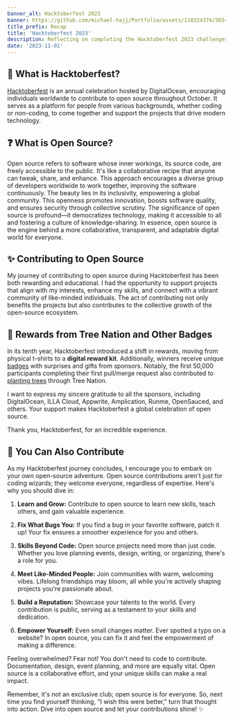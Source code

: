 ```yaml
---
banner_alt: Hacktoberfest 2023
banner: https://github.com/michael-hajj/Portfolio/assets/110324374/565426bc-8be1-4720-a0ee-861bd967c49f
title_prefix: Recap
title: 'Hacktoberfest 2023'
description: Reflecting on completing the Hacktoberfest 2023 challenges and unlocking rewards.
date: '2023-11-01'
---
```


## :thinking: What is Hacktoberfest?

[Hacktoberfest](https://hacktoberfest.com/about/) is an annual celebration hosted by DigitalOcean, encouraging individuals worldwide to contribute to open source throughout October. It serves as a platform for people from various backgrounds, whether coding or non-coding, to come together and support the projects that drive modern technology.

## :question: What is Open Source?

Open source refers to software whose inner workings, its source code, are freely accessible to the public. It's like a collaborative recipe that anyone can tweak, share, and enhance. This approach encourages a diverse group of developers worldwide to work together, improving the software continuously. The beauty lies in its inclusivity, empowering a global community. This openness promotes innovation, boosts software quality, and ensures security through collective scrutiny. The significance of open source is profound—it democratizes technology, making it accessible to all and fostering a culture of knowledge-sharing. In essence, open source is the engine behind a more collaborative, transparent, and adaptable digital world for everyone.

## :sparkles: Contributing to Open Source

My journey of contributing to open source during Hacktoberfest has been both rewarding and educational. I had the opportunity to support projects that align with my interests, enhance my skills, and connect with a vibrant community of like-minded individuals. The act of contributing not only benefits the projects but also contributes to the collective growth of the open-source ecosystem.

## :gift: Rewards from Tree Nation and Other Badges

In its tenth year, Hacktoberfest introduced a shift in rewards, moving from physical t-shirts to a **digital reward kit**. Additionally, winners receive unique [badges](https://www.holopin.io/@sameemulhaque#badges) with surprises and gifts from sponsors. Notably, the first 50,000 participants completing their first pull/merge request also contributed to [planting trees](https://tree-nation.com/trees/view/5298362) through Tree Nation.

I want to express my sincere gratitude to all the sponsors, including DigitalOcean, ILLA Cloud, Appwrite, Amplication, Runme, OpenSauced, and others. Your support makes Hacktoberfest a global celebration of open source.

Thank you, Hacktoberfest, for an incredible experience.

## :rocket: You Can Also Contribute

As my Hacktoberfest journey concludes, I encourage you to embark on your own open-source adventure. Open source contributions aren't just for coding wizards; they welcome everyone, regardless of expertise. Here's why you should dive in:

1. **Learn and Grow:** Contribute to open source to learn new skills, teach others, and gain valuable experience.

2. **Fix What Bugs You:** If you find a bug in your favorite software, patch it up! Your fix ensures a smoother experience for you and others.

3. **Skills Beyond Code:** Open source projects need more than just code. Whether you love planning events, design, writing, or organizing, there's a role for you.

4. **Meet Like-Minded People:** Join communities with warm, welcoming vibes. Lifelong friendships may bloom, all while you're actively shaping projects you're passionate about.

5. **Build a Reputation:** Showcase your talents to the world. Every contribution is public, serving as a testament to your skills and dedication.

6. **Empower Yourself:** Even small changes matter. Ever spotted a typo on a website? In open source, you can fix it and feel the empowerment of making a difference.

Feeling overwhelmed? Fear not! You don't need to code to contribute. Documentation, design, event planning, and more are equally vital. Open source is a collaborative effort, and your unique skills can make a real impact.

Remember, it's not an exclusive club; open source is for everyone. So, next time you find yourself thinking, "I wish this were better," turn that thought into action. Dive into open source and let your contributions shine! :sparkles:
